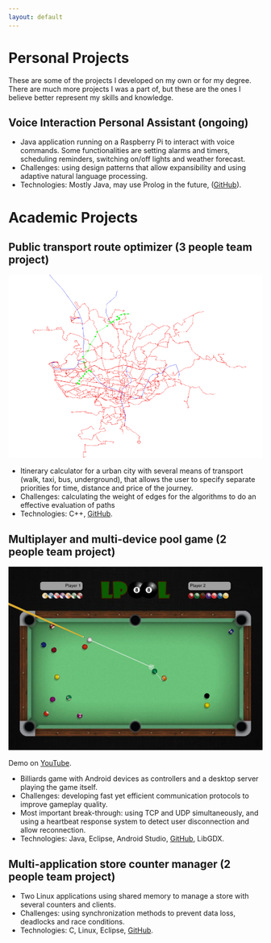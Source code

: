 ```yaml
---
layout: default
---
```


# Personal Projects

These are some of the projects I developed on my own or for my degree. There are much more projects I was a part of, but these are the ones I believe better represent my skills and knowledge.

## Voice Interaction Personal Assistant (ongoing)

* Java application running on a Raspberry Pi to interact with voice commands. Some functionalities are setting alarms and timers, scheduling reminders, switching on/off lights and weather forecast.
* Challenges: using design patterns that allow expansibility and using adaptive natural language processing.
* Technologies: Mostly Java, may use Prolog in the future, ([GitHub](https://github.com/andrelago13/JARVIS-Pi)).

# Academic Projects

## Public transport route optimizer (3 people team project)

![CAL](/assets/images/cal.jpg)

* Itinerary calculator for a urban city with several means of transport (walk, taxi, bus, underground), that allows the user to specify separate priorities for time, distance and price of the journey.
* Challenges: calculating the weight of edges for the algorithms to do an effective evaluation of paths
* Technologies: C++, [GitHub](https://github.com/gtugablue/CAL-Planeamento-de-itinerarios-multimodais).

## Multiplayer and multi-device pool game (2 people team project)

![LPOOL](/assets/images/lpool.jpg)

Demo on [YouTube](https://www.youtube.com/watch?v=Hgp11t09ssc).

* Billiards game with Android devices as controllers and a desktop server playing the game itself.
* Challenges: developing fast yet efficient communication protocols to improve gameplay quality.
* Most important break-through: using TCP and UDP simultaneously, and using a heartbeat response system to detect user disconnection and allow reconnection.
* Technologies: Java, Eclipse, Android Studio, [GitHub](https://github.com/gtugablue/LPOOL), LibGDX.

## Multi-application store counter manager (2 people team project)

* Two Linux applications using shared memory to manage a store with several counters and clients.
* Challenges: using synchronization methods to prevent data loss, deadlocks and race conditions.
* Technologies: C, Linux, Eclipse, [GitHub](https://github.com/gtugablue/SOPE-Loja-Virtual).